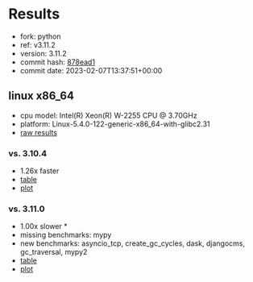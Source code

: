 # Results

- fork: python
- ref: v3.11.2
- version: 3.11.2
- commit hash: [878ead1](https://github.com/python/cpython/commit/878ead1)
- commit date: 2023-02-07T13:37:51+00:00

## linux x86_64

- cpu model: Intel(R) Xeon(R) W-2255 CPU @ 3.70GHz
- platform: Linux-5.4.0-122-generic-x86_64-with-glibc2.31
- [raw results](bm-20230207-linux-x86_64-python-v3.11.2-3.11.2-878ead1.json)

### vs. 3.10.4

- 1.26x faster
- [table](bm-20230207-linux-x86_64-python-v3.11.2-3.11.2-878ead1-vs-3.10.4.md)
- [plot](bm-20230207-linux-x86_64-python-v3.11.2-3.11.2-878ead1-vs-3.10.4.png)

### vs. 3.11.0

- 1.00x slower \*
- missing benchmarks: mypy
- new benchmarks: asyncio_tcp, create_gc_cycles, dask, djangocms, gc_traversal, mypy2
- [table](bm-20230207-linux-x86_64-python-v3.11.2-3.11.2-878ead1-vs-3.11.0.md)
- [plot](bm-20230207-linux-x86_64-python-v3.11.2-3.11.2-878ead1-vs-3.11.0.png)


